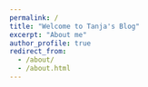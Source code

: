 ```yaml
---
permalink: /
title: "Welcome to Tanja's Blog"
excerpt: "About me"
author_profile: true
redirect_from: 
  - /about/
  - /about.html
---
```

